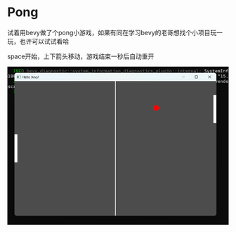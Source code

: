 # Pong

试着用bevy做了个pong小游戏，如果有同在学习bevy的老哥想找个小项目玩一玩，也许可以试试看哈

space开始，上下箭头移动，游戏结束一秒后自动重开

![pong](example.png)

